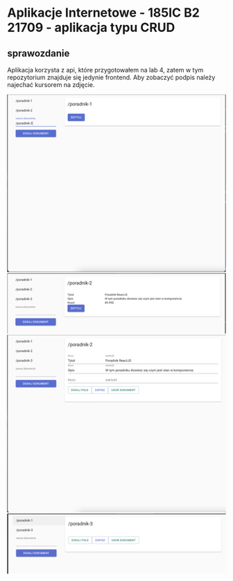 # Aplikacje Internetowe - 185IC B2 21709 - aplikacja typu CRUD

## sprawozdanie
Aplikacja korzysta z api, które przygotowałem na lab 4, zatem w tym repozytorium znajduje się jedynie frontend. Aby zobaczyć podpis należy najechać kursorem na zdjęcie.

![alt text](sprawko/1.png "Aby dodać nowy dokument należy podać jego adres w polu po lewej stronie.")
![alt text](sprawko/2.png "Utworzony dokument pojawia się na liście nad guzikiem do dodawania, po kliknięciu przechodzimy w szczegóły klikniętego dokumentu.")
![alt text](sprawko/3.png "Po kliknięciu w przycisk edycji możemy dodawać nowe pola do dokumentu. Aby usunąć pole wystarczy zapisać z tym polem bez wypełnionego klucza")
![alt text](sprawko/4.png "Guzik do usunięcia dokumentu pojawia się w trybie edycji.")